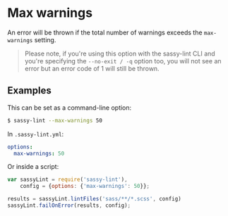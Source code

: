 # Max warnings

An error will be thrown if the total number of warnings exceeds the `max-warnings` setting.

> Please note, if you're using this option with the sassy-lint CLI and you're specifying the `--no-exit / -q` option too, you will not see an error but an error code of 1 will still be thrown.

## Examples

This can be set as a command-line option:

``` bash
$ sassy-lint --max-warnings 50
```

In `.sassy-lint.yml`:

``` yaml
options:
  max-warnings: 50
```

Or inside a script:

``` javascript
var sassyLint = require('sassy-lint'),
    config = {options: {'max-warnings': 50}};

results = sassyLint.lintFiles('sass/**/*.scss', config)
sassyLint.failOnError(results, config);
```
